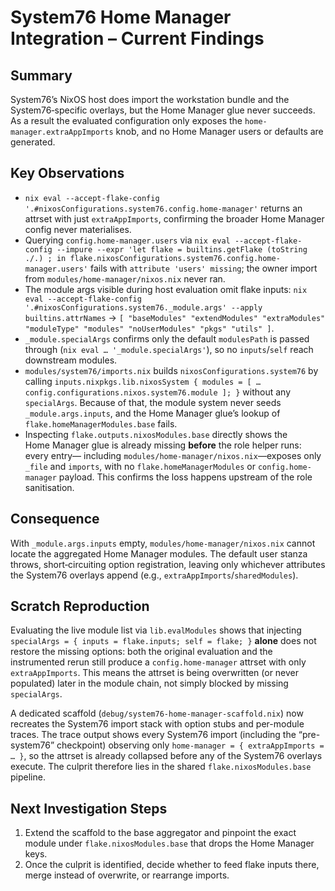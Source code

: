 # System76 Home Manager Integration – Current Findings

## Summary

System76’s NixOS host does import the workstation bundle and the System76‑specific overlays, but the Home Manager glue never succeeds. As a result the evaluated configuration only exposes the `home-manager.extraAppImports` knob, and no Home Manager users or defaults are generated.

## Key Observations

- `nix eval --accept-flake-config '.#nixosConfigurations.system76.config.home-manager'` returns an attrset with just `extraAppImports`, confirming the broader Home Manager config never materialises.
- Querying `config.home-manager.users` via
  `nix eval --accept-flake-config --impure --expr 'let flake = builtins.getFlake (toString ./.) ; in flake.nixosConfigurations.system76.config.home-manager.users'`
  fails with `attribute 'users' missing`; the owner import from `modules/home-manager/nixos.nix` never ran.
- The module args visible during host evaluation omit flake inputs:
  `nix eval --accept-flake-config '.#nixosConfigurations.system76._module.args' --apply builtins.attrNames`
  → `[ "baseModules" "extendModules" "extraModules" "moduleType" "modules" "noUserModules" "pkgs" "utils" ]`.
- `_module.specialArgs` confirms only the default `modulesPath` is passed through (`nix eval … '_module.specialArgs'`), so no `inputs`/`self` reach downstream modules.
- `modules/system76/imports.nix` builds `nixosConfigurations.system76` by calling `inputs.nixpkgs.lib.nixosSystem { modules = [ … config.configurations.nixos.system76.module ]; }` without any `specialArgs`. Because of that, the module system never seeds `_module.args.inputs`, and the Home Manager glue’s lookup of `flake.homeManagerModules.base` fails.
- Inspecting `flake.outputs.nixosModules.base` directly shows the Home Manager glue is already missing **before** the role helper runs: every entry— including `modules/home-manager/nixos.nix`—exposes only `_file` and `imports`, with no `flake.homeManagerModules` or `config.home-manager` payload. This confirms the loss happens upstream of the role sanitisation.

## Consequence

With `_module.args.inputs` empty, `modules/home-manager/nixos.nix` cannot locate the aggregated Home Manager modules. The default user stanza throws, short‑circuiting option registration, leaving only whichever attributes the System76 overlays append (e.g., `extraAppImports`/`sharedModules`).

## Scratch Reproduction

Evaluating the live module list via `lib.evalModules` shows that injecting `specialArgs = { inputs = flake.inputs; self = flake; }` **alone** does not restore the missing options: both the original evaluation and the instrumented rerun still produce a `config.home-manager` attrset with only `extraAppImports`. This means the attrset is being overwritten (or never populated) later in the module chain, not simply blocked by missing `specialArgs`.

A dedicated scaffold (`debug/system76-home-manager-scaffold.nix`) now recreates the System76 import stack with option stubs and per-module traces. The trace output shows every System76 import (including the “pre-system76” checkpoint) observing only `home-manager = { extraAppImports = … }`, so the attrset is already collapsed before any of the System76 overlays execute. The culprit therefore lies in the shared `flake.nixosModules.base` pipeline.

## Next Investigation Steps

1. Extend the scaffold to the base aggregator and pinpoint the exact module under `flake.nixosModules.base` that drops the Home Manager keys.
2. Once the culprit is identified, decide whether to feed flake inputs there, merge instead of overwrite, or rearrange imports.
